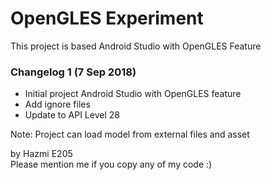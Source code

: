 # OpenGLES Experiment
This project is based Android Studio with OpenGLES Feature

### Changelog 1 (7 Sep 2018)
+ Initial project Android Studio with OpenGLES feature
+ Add ignore files
+ Update to API Level 28

Note:
Project can load model from external files and asset


by Hazmi E205
<br>Please mention me if you copy any of my code :)
